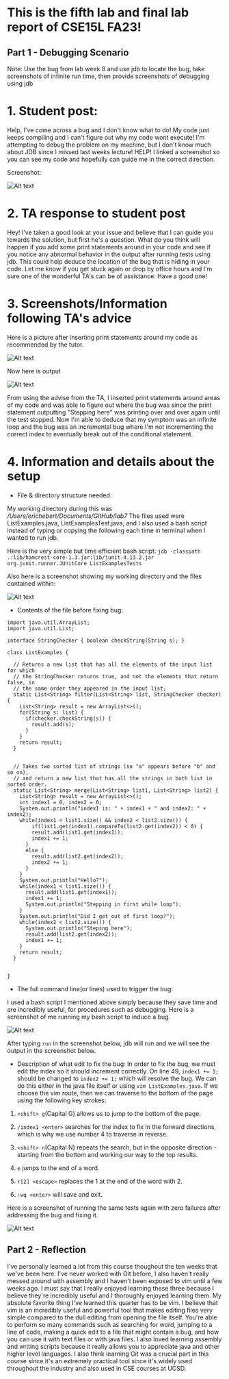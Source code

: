 # This is the fifth lab and final lab report of CSE15L FA23!

## Part 1 - Debugging Scenario

Note: Use the bug from lab week 8 and use jdb to locate the bug, take screenshots of infinite run time, then provide screenshots of debugging using jdb

# 1. Student post: 
Help, I've come across a bug and I don't know what to do! My code just keeps compiling and I can't figure out why my code wont execute! 
I'm attempting to debug the problem on my machine, but I don't know much about JDB since I missed last weeks lecture! HELP! I linked a screenshot
so you can see my code and hopefully can guide me in the correct direction.

Screenshot:

![Alt text](<images/PA5 Images/Screenshot 2023-12-03 at 9.59.58 AM.png>)

# 2. TA response to student post
Hey! I've taken a good look at your issue and believe that I can guide you towards the solution, but first he's a question. What do you think
will happen if you add some print statements around in your code and see if you notice any abnormal behavior in the output after running tests
using jdb. This could help deduce the location of the bug that is hiding in your code. 
Let me know if you get stuck again or drop by office hours and I'm sure one of the wonderful TA's can be of assistance. Have a good one!

# 3. Screenshots/Information following TA's advice
Here is a picture after inserting print statements around my code as recommended by the tutor.

![Alt text](<images/PA5 Images/Screenshot 2023-12-03 at 9.58.18 AM.png>)

Now here is output

![Alt text](<images/PA5 Images/Screenshot 2023-12-02 at 11.47.44 PM.png>)

From using the advise from the TA, I inserted print statements around areas of my 
code and was able to figure out where the bug was since the print statement
outputting "Stepping here" was printing over and over again until the test stopped. Now I'm able to deduce that my symptom was an infinite loop and the bug
was an incremental bug where I'm not incrementing the correct index to eventually
break out of the conditional statement. 


# 4. Information and details about the setup

* File & directory structure needed:

My working directory during this was */Users/erichebert/Documents/GitHub/lab7* 
The files used were ListExamples.java, ListExamplesTest.java, and I also used a bash
script instead of typing or copying the following each time in terminal when I wanted
to run jdb.

Here is the very simple but time efficient bash script: 
`jdb -classpath .:lib/hamcrest-core-1.3.jar:lib/junit-4.13.2.jar org.junit.runner.JUnitCore ListExamplesTests`

Also here is a screenshot showing my working directory and the files contained within:

![Alt text](<images/PA5 Images/Screenshot 2023-12-03 at 10.12.18 AM.png>)


* Contents of the file before fixing bug:
```
import java.util.ArrayList;
import java.util.List;

interface StringChecker { boolean checkString(String s); }

class ListExamples {

  // Returns a new list that has all the elements of the input list for which
  // the StringChecker returns true, and not the elements that return false, in
  // the same order they appeared in the input list;
  static List<String> filter(List<String> list, StringChecker checker) {
    List<String> result = new ArrayList<>();
    for(String s: list) {
      if(checker.checkString(s)) {
        result.add(s);
      }
    }
    return result;
  }


  // Takes two sorted list of strings (so "a" appears before "b" and so on),
  // and return a new list that has all the strings in both list in sorted order.
  static List<String> merge(List<String> list1, List<String> list2) {
    List<String> result = new ArrayList<>();
    int index1 = 0, index2 = 0;
    System.out.println("index1 is: " + index1 + " and index2: " + index2);
    while(index1 < list1.size() && index2 < list2.size()) {
	    if(list1.get(index1).compareTo(list2.get(index2)) < 0) {
        result.add(list1.get(index1));
        index1 += 1;
      }
      else {
        result.add(list2.get(index2));
        index2 += 1;
      }
    }
    System.out.println("Hello?");
    while(index1 < list1.size()) {
      result.add(list1.get(index1));
      index1 += 1;
      System.out.println("Stepping in first while loop");
    }
    System.out.println("Did I get out of first loop?");
    while(index2 < list2.size()) {
      System.out.println("Steping here");
      result.add(list2.get(index2));
      index1 += 1;
    }
    return result;
  }


}
```

* The full command line(or lines) used to trigger the bug:

I used a bash script I mentioned above simply because they save time and are incredibly 
useful, for procedures such as debugging. Here is a screenshot of me running my bash script to induce a bug. 

![Alt text](<images/PA5 Images/Screenshot 2023-12-03 at 10.15.38 AM.png>)

After typing `run` in the screenshot below, jdb will run and we
will see the output in the screenshot below.

* Description of what edit to fix the bug:
In order to fix the bug, we must edit the index so it should increment correctly.
On line 49, `index1 += 1;` should be changed to `index2 += 1;` which will resolve
the bug. We can do this either in the java file itself or using `vim ListExamples.java`.
If we choose the vim route, then we can traverse to the bottom of the page using the following key strokes:
1. `<shift> g`(Capital G) allows us to jump to the bottom of the page.

2. `/index1 <enter>` searches for the index to fix in the forward directions, which is why we use number 4 to traverse in reverse.

3. `<shift> n`(Capital N) repeats the search, but in the opposite direction - starting from the bottom and working our way to the top results.

4. `e` jumps to the end of a word.

5. `r[2] <escape>` replaces the 1 at the end of the word with 2.

6. `:wq <enter>` will save and exit.

Here is a screenshot of running the same tests again with zero failures after
addressing the bug and fixing it.

![Alt text](<images/PA5 Images/Screenshot 2023-12-03 at 12.11.24 AM.png>)


## Part 2 - Reflection

I've personally learned a lot from this course thoughout the ten weeks that we've been here. I've never worked with Git before, I also haven't
really messed around with assembly and I haven't been exposed to vim until a few weeks ago. I must say that I really enjoyed learning
these three because I believe they're incredibly useful and I thoroughly enjoyed learning them. My absolute favorite thing I've learned this quarter
has to be vim. I believe that vim is an incredibly useful and powerful tool that makes editing files very simple compared to the dull editing from
opening the file itself. You're able to perform so many commands such as searching for word, jumping to a line of code, making a quick edit to
a file that might contain a bug, and how you can use it with text files or with java files. I also loved learning assembly and writing scripts because
it really allows you to appreciate java and other higher level languages. I also think learning Git was a crucial part in this course since 
it's an extremely practical tool since it's widely used throughout the industry and also used in CSE courses at UCSD.
